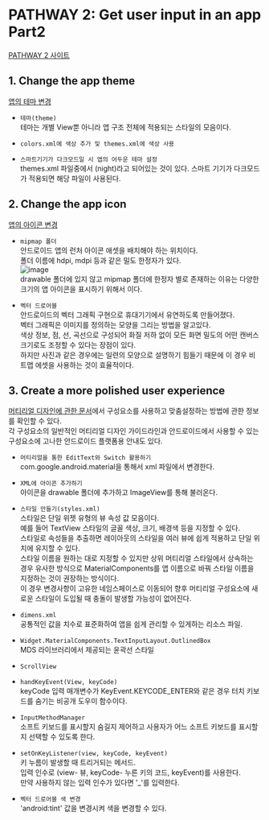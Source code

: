 # PATHWAY 2: Get user input in an app Part2
[PATHWAY 2 사이트](https://developer.android.com/courses/pathways/android-basics-kotlin-unit-2-pathway-2)

## 1. Change the app theme
[앱의 테마 변경](https://developer.android.com/codelabs/basic-android-kotlin-training-change-app-theme?continue=https%3A%2F%2Fdeveloper.android.com%2Fcourses%2Fpathways%2Fandroid-basics-kotlin-unit-2-pathway-2%23codelab-https%3A%2F%2Fdeveloper.android.com%2Fcodelabs%2Fbasic-android-kotlin-training-change-app-theme#0)

- `테마(theme)`</br>
    테마는 개별 View뿐 아니라 앱 구조 전체에 적용되는 스타일의 모음이다.

- `colors.xml에 색상 추가 및 themes.xml에 색상 사용`

- `스마트기기가 다크모드일 시 앱의 어두운 테마 설정`</br>
themes.xml 파일중에서 (night)라고 되어있는 것이 있다. 스마트 기기가 다크모드가 적용되면 해당 파일이 사용된다.

## 2. Change the app icon
[앱의 아이콘 변경](https://developer.android.com/codelabs/basic-android-kotlin-training-change-app-icon?continue=https%3A%2F%2Fdeveloper.android.com%2Fcourses%2Fpathways%2Fandroid-basics-kotlin-unit-2-pathway-2%23codelab-https%3A%2F%2Fdeveloper.android.com%2Fcodelabs%2Fbasic-android-kotlin-training-change-app-icon#0)

- `mipmap 폴더`</br>
    안드로이드 앱의 런처 아이콘 애셋을 배치해야 하는 위치이다.</br>
    폴더 이름에 hdpi, mdpi 등과 같은 밀도 한정자가 있다.</br>
    ![image](https://user-images.githubusercontent.com/52282493/129024454-b45773cc-5329-4de8-b482-01fc6aac0e40.png)</br>
    drawable 폴더에 있지 않고 mipmap 폴더에 한정자 별로 존재하는 이유는 다양한 크기의 앱 아이콘을 표시하기 위해서 이다.

- `벡터 드로어블`</br>
    안드로이드의 벡터 그래픽 구현으로 휴대기기에서 유연하도록 만들어졌다.</br>
    벡터 그래픽은 이미지를 정의하는 모양을 그리는 방법을 알고있다.</br>
    색상 정보, 점, 선, 곡선으로 구성되어 화질 저하 없이 모든 화면 밀도의 어떤 캔버스 크기로도 조정할 수 있다는 장점이 있다.</br>
    하지만 사진과 같은 경우에는 일련의 모양으로 설명하기 힘들기 때문에 이 경우 비트맵 에셋을 사용하는 것이 효율적이다.

## 3. Create a more polished user experience
[머티리얼 디자인에 관한 문서](https://material.io/components?platform=android)에서 구성요소를 사용하고 맞춤설정하는 방법에 관한 정보를 확인할 수 있다.</br>
각 구성요소의 일반적인 머티리얼 디자인 가이드라인과 안드로이드에서 사용할 수 있는 구성요소에 고나한 안드로이드 플랫폼용 안내도 있다.

- `머티리얼을 통한 EditText와 Switch 활용하기`</br>
    com.google.android.material을 통해서 xml 파일에서 변경한다.

- `XML에 아이콘 추가하기`</br>
    아이콘을 drawable 폴더에 추가하고 ImageView를 통해 불러온다.

- `스타일 만들기(styles.xml)`</br>
    스타일은 단일 위젯 유형의 뷰 속성 값 모음이다.</br>
    예를 들어 TextView 스타일의 글꼴 색상, 크기, 배경색 등을 지정할 수 있다.</br>
    스타일로 속성들을 추출하면 레이아웃의 스타일을 여러 뷰에 쉽게 적용하고 단일 위치에 유지할 수 있다.</br>
    스타일 이름을 원하는 대로 지정할 수 있지만 상위 머티리얼 스타일에서 상속하는 경우 유사한 방식으로 MaterialComponents를 앱 이름으로 바꿔 스타일 이름을 지정하는 것이 권장하는 방식이다.</br>
    이 경우 변경사항이 고유한 네임스페이스로 이동되어 향후 머티리얼 구성요소에 새로운 스타일이 도입될 때 충돌이 발생할 가능성이 없어진다.

- `dimens.xml`</br>
    공통적인 값을 치수로 표준화하여 앱을 쉽게 관리할 수 있게하는 리소스 파일.

- `Widget.MaterialComponents.TextInputLayout.OutlinedBox`</br>
    MDS 라이브러리에서 제공되는 윤곽선 스타일

- `ScrollView`

- `handKeyEvent(View, keyCode)`</br>
    keyCode 입력 매개변수가 KeyEvent.KEYCODE_ENTER와 같은 경우 터치 키보드를 숨기는 비공개 도우미 함수이다.

- `InputMethodManager`</br>
    소프트 키보드를 표시할지 숨길지 제어하고 사용자가 어느 소프트 키보드를 표시할지 선택할 수 있도록 한다.

- `setOnKeyListener(view, keyCode, keyEvent)`</br>
    키 누름이 발생할 때 트리거되는 메서드.</br>
    입력 인수로 (view- 뷰, keyCode- 누른 키의 코드, keyEvent)를 사용한다.</br>
    만약 사용하지 않는 입력 인수가 있다면 '_'를 입력한다.

- `벡터 드로어블 색 변경`</br>
    'android:tint' 값을 변경시켜 색을 변경할 수 있다.